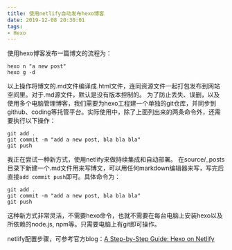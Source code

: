 ```yaml
---
title: 使用netlify自动发布hexo博客
date: 2019-12-08 20:30:01
tags:
- Hexo
---
```


使用hexo博客发布一篇博文的流程为：
```
hexo n "a new post"
hexo g -d
```
以上操作将博文的.md文件编译成.html文件，连同资源文件一起打包发布到网站空间里。对于.md源文件，默认是没有版本控制的。 为了防止丢失、误删，以及使用多个电脑管理博客，我们需要为hexo工程建一个单独的git仓库，并同步到github、coding等托管平台。实际使用中，除了上面列出来的两条命令外，还需要执行以下操作：
```
git add .
git commit -m "add a new post, bla bla bla"
git push
```

我正在尝试一种新方式，使用netlify来做持续集成和自动部署。
在source/_posts目录下新建一个.md文件用来写博文，可以用任何markdown编辑器来写，写完后直接`add commit push`即可。具体命令为：
```
git add .
git commit -m "add a new post, bla bla bla"
git push
```
这种新方式非常灵活，不需要hexo命令，也就不需要在每台电脑上安装hexo以及所依赖的node.js, npm等。只需要电脑上有git即可操作。

netlify配置步骤，可参考官方blog：[A Step-by-Step Guide: Hexo on Netlify](https://www.netlify.com/blog/2015/10/26/a-step-by-step-guide-hexo-on-netlify/)

